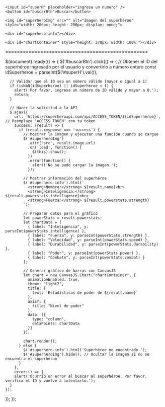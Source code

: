 <!DOCTYPE html>
<html lang="en">
<head>
    <meta charset="UTF-8">
    <meta name="viewport" content="width=device-width, initial-scale=1.0">
    <title>Super Hero CL</title>
    <link href="https://cdn.jsdelivr.net/npm/bootstrap@5.3.3/dist/css/bootstrap.min.css" rel="stylesheet"
    integrity="sha384-QWTKZyjpPEjISv5WaRU9OFeRpok6YctnYmDr5pNlyT2bRjXh0JMhjY6hW+ALEwIH" crossorigin="anonymous">
    <script src="https://code.jquery.com/jquery-3.6.0.min.js"></script>
    <script src="https://canvasjs.com/assets/script/canvasjs.min.js"></script>
</head>


<body>

    <input id="superH" placeholder="ingresa un numero" />
    <button id="buscarBtn">Buscar</button>
  
    <img id="superheroImg" src="" alt="Imagen del superhéroe" style="width: 200px; height: 200px; display: none;">
  
    <div id="superhero-info"></div>
  
    <div id="chartContainer" style="height: 370px; width: 100%;"></div>
  
</body>

<script src="https://cdn.jsdelivr.net/npm/bootstrap@5.3.3/dist/js/bootstrap.bundle.min.js"
integrity="sha384-YvpcrYf0tY3lHB60NNkmXc5s9fDVZLESaAA55NDzOxhy9GkcIdslK1eN7N6jIeHz" crossorigin="anonymous">
</script>

<script src="./assets/js/index.js"></script>


</html>



=================================================




$(document).ready(() => {
    $('#buscarBtn').click(() => {
      // Obtener el ID del superhéroe ingresado por el usuario y convertirlo a número entero
      const idSuperheroe = parseInt($('#superH').val());

      // Validar que el ID sea un número válido (mayor o igual a 1)
      if (isNaN(idSuperheroe) || idSuperheroe < 1) {
        alert('Por favor, ingresa un número de ID válido y mayor a 0.');
        return;
      }

      // Hacer la solicitud a la API
      $.ajax({
        url: `https://superheroapi.com/api/ACCESS_TOKEN/${idSuperheroe}`,  // Reemplaza 'ACCESS_TOKEN' con tu token
        success: (result) => {
          if (result.response === 'success') {
            // Mostrar la imagen y ejecutar una función cuando se cargue
            $('#superheroImg')
              .attr('src', result.image.url)
              .on('load', function() {
                $(this).show();
              })
              .error(function() {
                alert('No se pudo cargar la imagen.');
              });

            // Mostrar información del superhéroe
            $('#superhero-info').html(`
              <strong>Nombre:</strong> ${result.name}<br>
              <strong>Inteligencia:</strong> ${result.powerstats.intelligence}<br>
              <strong>Fuerza:</strong> ${result.powerstats.strength}
            `);

            // Preparar datos para el gráfico
            let powerStats = result.powerstats;
            let chartData = [
              { label: "Inteligencia", y: parseInt(powerStats.intelligence) },
              { label: "Fuerza", y: parseInt(powerStats.strength) },
              { label: "Velocidad", y: parseInt(powerStats.speed) },
              { label: "Durabilidad", y: parseInt(powerStats.durability) },
              { label: "Poder", y: parseInt(powerStats.power) },
              { label: "Combate", y: parseInt(powerStats.combat) }
            ];

            // Generar gráfico de barras con CanvasJS
            let chart = new CanvasJS.Chart("chartContainer", {
              animationEnabled: true,
              theme: "light2",
              title: {
                text: `Estadísticas de poder de ${result.name}`
              },
              axisY: {
                title: "Nivel de poder"
              },
              data: [{
                type: "column",
                dataPoints: chartData
              }]
            });

            chart.render();
          } else {
            $('#superhero-info').html('Superhéroe no encontrado.');
            $('#superheroImg').hide(); // Ocultar la imagen si no se encuentra el superhéroe
          }
        },
        error:() => {
        alert('Ocurrió un error al buscar al superhéroe. Por favor, verifica el ID y vuelve a intentarlo.');
      }
    });
  });
});

      